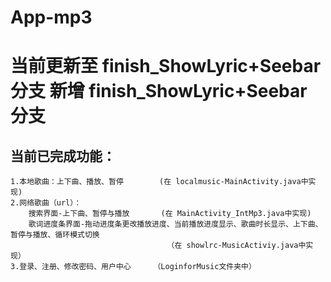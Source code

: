 # App-mp3
当前更新至 finish_ShowLyric+Seebar 分支
新增  finish_ShowLyric+Seebar 分支
======
当前已完成功能：
------
    1.本地歌曲：上下曲、播放、暂停        (在 localmusic-MainActivity.java中实现)
    2.网络歌曲（url）：
        搜索界面-上下曲、暂停与播放       (在 MainActivity_IntMp3.java中实现)                 
        歌词进度条界面-拖动进度条更改播放进度、当前播放进度显示、歌曲时长显示、上下曲、暂停与播放、循环模式切换
                                       （在 showlrc-MusicActiviy.java中实现）
    3.登录、注册、修改密码、用户中心     （LoginforMusic文件夹中）
